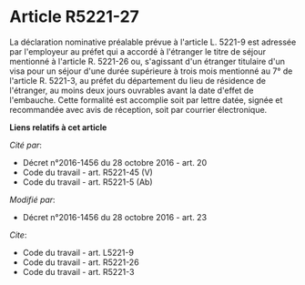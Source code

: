 # Article R5221-27

La déclaration nominative préalable prévue à l'article L. 5221-9 est adressée par l'employeur au préfet qui a accordé à
l'étranger le titre de séjour mentionné à l'article R. 5221-26 ou, s'agissant d'un étranger titulaire d'un visa pour un
séjour d'une durée supérieure à trois mois mentionné au 7° de l'article R. 5221-3, au préfet du département du lieu de
résidence de l'étranger, au moins deux jours ouvrables avant la date d'effet de l'embauche. Cette formalité est accomplie
soit par lettre datée, signée et recommandée avec avis de réception, soit par courrier électronique.

**Liens relatifs à cet article**

_Cité par_:

  - Décret n°2016-1456 du 28 octobre 2016 - art. 20
  - Code du travail - art. R5221-45 (V)
  - Code du travail - art. R5221-5 (Ab)

_Modifié par_:

  - Décret n°2016-1456 du 28 octobre 2016 - art. 23

_Cite_:

  - Code du travail - art. L5221-9
  - Code du travail - art. R5221-26
  - Code du travail - art. R5221-3
